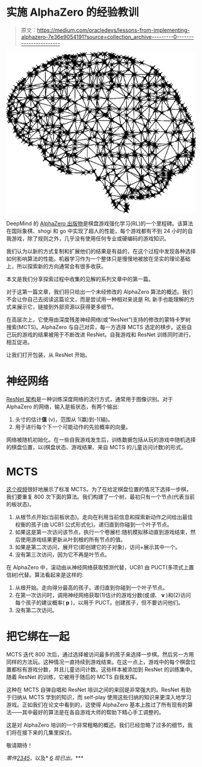 # 实施 AlphaZero 的经验教训

> 原文：<https://medium.com/oracledevs/lessons-from-implementing-alphazero-7e36e9054191?source=collection_archive---------0----------------------->

![](img/5ccf34e017a2733dbb53045e4ad0ace1.png)

DeepMind 的 [AlphaZero 出版物](https://arxiv.org/abs/1712.01815)是棋盘游戏强化学习(RL)的一个里程碑。该算法在国际象棋、shogi 和 go 中实现了超人的性能，每个游戏都有不到 24 小时的自我游戏，除了规则之外，几乎没有使用任何专业或硬编码的游戏知识。

我们认为以新的方式复制和扩展他们的结果是有益的，在这个过程中发现各种选择如何影响算法的性能。机器学习作为一个整体只是慢慢地被放在坚实的理论基础上，所以探索新的方向通常会有很多收获。

本文是我们分享探索过程中收集的见解的系列文章中的第一篇。

对于这第一篇文章，我们将只给出一个未经修改的 AlphaZero 算法的概述。我们不会让你自己去阅读这篇论文，而是尝试用一种相对来说是 RL 新手也能理解的方式来展示它，链接到外部资源以获得更多细节。

在高层次上，它使用由深度残差神经网络(或“ResNet”)支持的修改的蒙特卡罗树搜索(MCTS)。AlphaZero 与自己对弈，每一方选择 MCTS 选定的棋步。这些自己玩的游戏的结果被用于不断改进 ResNet。自我游戏和 ResNet 训练同时进行，相互促进。

让我们打开包装，从 ResNet 开始。

# **神经网络**

[ResNet 架构](https://arxiv.org/abs/1512.03385)是一种训练深度网络的流行方式，通常用于图像识别。对于 AlphaZero 的网络，输入是板状态，有两个输出:

1.  头寸的估计**值** (v)，范围从 1(赢)到-1(输)。
2.  用于进行每个下一个可能动作的先验概率的向量。

网络被随机初始化。在一些自我游戏发生后，训练数据包括从玩的游戏中随机选择的棋盘位置，以(棋盘状态、游戏结果、来自 MCTS 的儿童访问计数)的形式。

# MCTS

[这个视频](https://www.youtube.com/watch?v=UXW2yZndl7U)很好地展示了标准 MCTS。为了在给定棋盘位置的情况下选择一步棋，我们要重复 800 次下面的算法。我们构建了一个树，最初只有一个节点(代表当前的板状态)。

1.  从根节点开始(当前板状态)。走向在利用当前信息和探索新动作之间给出最佳权衡的孩子(由 UCB1 公式形式化)。递归直到你碰到一个叶子节点。
2.  如果这是第一次访问该节点，执行一个卷展栏:随机模拟移动直到游戏结束，然后使用游戏结果更新从叶到根的所有节点的值。
3.  如果是第二次访问，展开它(即创建它的子对象)，访问+展示其中一个。
4.  没有第三次访问，因为它不再是叶节点。

在 AlphaZero 中，滚动由从神经网络获取预测代替，UCB1 由 PUCT(多项式上置信树)代替。算法看起来是这样的:

1.  从根开始。走向得分最高的孩子。递归直到你碰到一个叶子节点。
2.  在第一次访问时，调用神经网络获取(1)估计的游戏分数(或*值*、 **v** )和(2)访问每个孩子的建议概率( **p** )，以用于 PUCT。创建孩子，但不要访问他们。
3.  没有第二次访问。

# 把它绑在一起

MCTS 迭代 800 次后，通过选择被访问最多的孩子来选择一步棋。然后另一方用同样的方法玩。这种情况一直持续到游戏结束。在这一点上，游戏中的每个棋盘位置都标有游戏分数，并且儿童访问计数。这些样本被添加到 ResNet 的训练集中。随着 ResNet 的训练，它被用于随后的 MCTS 自我发挥。

这种在 MCTS 自弹自唱和 ResNet 培训之间的来回是非常强大的。ResNet 有助于归纳从 MCTS 学到的知识，而 self-play 使用这些归纳的知识来更深入地学习游戏。正如我们在论文中看到的，这使得 AlphaZero 基本上胜过了所有现有的算法——其中最好的算法是在各自游戏大师的帮助下精心手工调整的。

这是对 AlphaZero 培训的一个非常粗略的概述。我们已经忽略了过多的细节，我们将在接下来的几集里探讨。

敬请期待！

*零件*[*2*](/oracledevs/lessons-from-alphazero-connect-four-e4a0ae82af68)*[*3*](/oracledevs/lessons-from-alphazero-part-3-parameter-tweaking-4dceb78ed1e5)*[*4*](/oracledevs/lessons-from-alphazero-part-4-improving-the-training-target-6efba2e71628)*[*5*](/oracledevs/lessons-from-alpha-zero-part-5-performance-optimization-664b38dc509e)*，以及* [*6*](/oracledevs/lessons-from-alpha-zero-part-6-hyperparameter-tuning-b1cfcbe4ca9a) *现已出。****